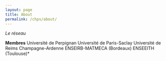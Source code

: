 ```yaml
---
layout: page
title: About
permalink: /chps/about/
---
```

*Le réseau*

**Membres**
Université de Perpignan
Université de Paris-Saclay
Université de Reims Champagne-Ardenne
ENSEIRB-MATMECA (Bordeaux)
ENSEEITH (Toulouse)*
